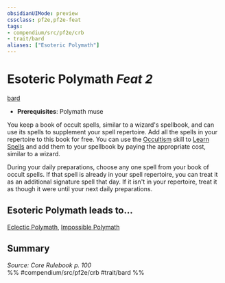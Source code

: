 ```yaml
---
obsidianUIMode: preview
cssclass: pf2e,pf2e-feat
tags:
- compendium/src/pf2e/crb
- trait/bard
aliases: ["Esoteric Polymath"]
---
```

# Esoteric Polymath  *Feat 2*  
[bard](/rules/traits/bard.md)  

- **Prerequisites**: Polymath muse

You keep a book of occult spells, similar to a wizard's spellbook, and can use its spells to supplement your spell repertoire. Add all the spells in your repertoire to this book for free. You can use the [Occultism](/compendium/skills.md#Occultism) skill to [Learn Spells](/rules/actions/learn-a-spell.md) and add them to your spellbook by paying the appropriate cost, similar to a wizard.

During your daily preparations, choose any one spell from your book of occult spells. If that spell is already in your spell repertoire, you can treat it as an additional signature spell that day. If it isn't in your repertoire, treat it as though it were until your next daily preparations.

## Esoteric Polymath leads to...

[Eclectic Polymath](/compendium/feats/eclectic-polymath.md), [Impossible Polymath](/compendium/feats/impossible-polymath.md)

## Summary

*Source: Core Rulebook p. 100*  
%% #compendium/src/pf2e/crb #trait/bard %%